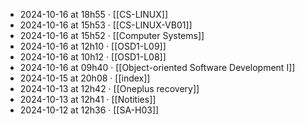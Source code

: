 - 2024-10-16 at 18h55 · [[CS-LINUX]]
- 2024-10-16 at 15h53 · [[CS-LINUX-VB01]]
- 2024-10-16 at 15h52 · [[Computer Systems]]
- 2024-10-16 at 12h10 · [[OSD1-L09]]
- 2024-10-16 at 10h12 · [[OSD1-L08]]
- 2024-10-16 at 09h40 · [[Object-oriented Software Development I]]
- 2024-10-15 at 20h08 · [[index]]
- 2024-10-13 at 12h42 · [[Oneplus recovery]]
- 2024-10-13 at 12h41 · [[Notities]]
- 2024-10-12 at 12h36 · [[SA-H03]]
